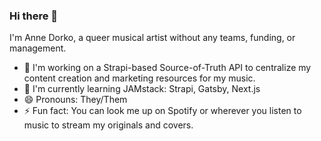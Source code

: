 ### Hi there 👋

I'm Anne Dorko, a queer musical artist without any teams, funding, or management. 

- 🔭 I'm working on a Strapi-based Source-of-Truth API to centralize my content creation and marketing resources for my music.
- 🌱 I'm currently learning JAMstack: Strapi, Gatsby, Next.js
- 😄 Pronouns: They/Them
- ⚡ Fun fact: You can look me up on Spotify or wherever you listen to music to stream my originals and covers.

<!--
**annedorko/annedorko** is a ✨ _special_ ✨ repository because its `README.md` (this file) appears on your GitHub profile.

Here are some ideas to get you started:

- 🔭 I’m currently working on ...
- 🌱 I’m currently learning ...
- 👯 I’m looking to collaborate on ...
- 🤔 I’m looking for help with ...
- 💬 Ask me about ...
- 📫 How to reach me: ...
- 😄 Pronouns: ...
- ⚡ Fun fact: ...
-->
